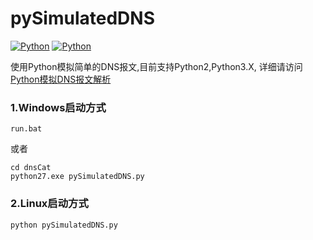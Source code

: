 # pySimulatedDNS

[![Python](https://img.shields.io/badge/Python-2.7-green.svg)](#)
[![Python](https://img.shields.io/badge/Python-3.X-green.svg)](#)


使用Python模拟简单的DNS报文,目前支持Python2,Python3.X,
详细请访问[Python模拟DNS报文解析](http://iliangqunru.com/post/2017/pythonmo-ni-dnsbao-wen-jie-xi)

### 1.Windows启动方式
```
run.bat
```
或者
```
cd dnsCat
python27.exe pySimulatedDNS.py
```

### 2.Linux启动方式
```
python pySimulatedDNS.py
```
